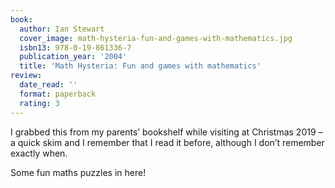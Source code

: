```yaml
---
book:
  author: Ian Stewart
  cover_image: math-hysteria-fun-and-games-with-mathematics.jpg
  isbn13: 978-0-19-861336-7
  publication_year: '2004'
  title: 'Math Hysteria: Fun and games with mathematics'
review:
  date_read: ''
  format: paperback
  rating: 3
---
```


I grabbed this from my parents’ bookshelf while visiting at Christmas 2019 – a quick skim and I remember that I read it before, although I don’t remember exactly when.

Some fun maths puzzles in here!
